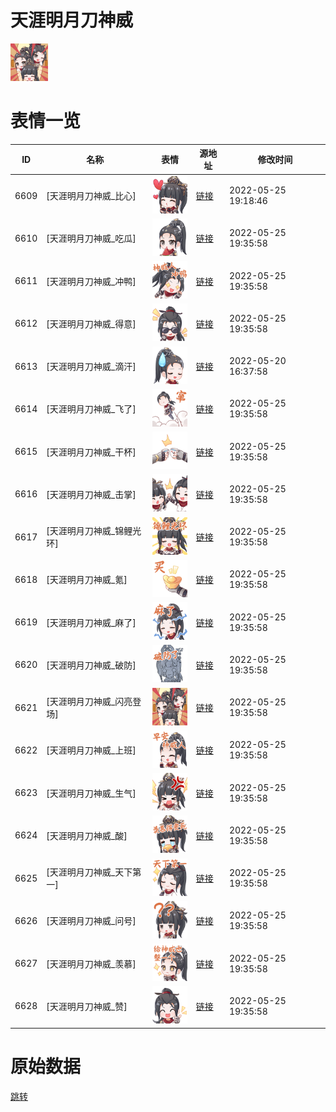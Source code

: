 # 天涯明月刀神威

<img src="./cover.png" height="60" alt="cover" />

# 表情一览

|ID|名称|表情|源地址|修改时间|
|----|----|----|----|----|
|6609|[天涯明月刀神威_比心]|<img src="./pic/006609_%5B天涯明月刀神威_比心%5D.png" height="60" alt="比心"/>|[链接](http://i0.hdslb.com/bfs/emote/ab85d1a745f111fdf0ddde87e1c587a1eff346d1.png)|2022-05-25 19:18:46|
|6610|[天涯明月刀神威_吃瓜]|<img src="./pic/006610_%5B天涯明月刀神威_吃瓜%5D.png" height="60" alt="吃瓜"/>|[链接](http://i0.hdslb.com/bfs/emote/e77d0d3932dcf34e1594b7cdde8c200bea64a27a.png)|2022-05-25 19:35:58|
|6611|[天涯明月刀神威_冲鸭]|<img src="./pic/006611_%5B天涯明月刀神威_冲鸭%5D.png" height="60" alt="冲鸭"/>|[链接](http://i0.hdslb.com/bfs/emote/520c6f7c39d85dae5ffb62de27fbe11a2b8e7f45.png)|2022-05-25 19:35:58|
|6612|[天涯明月刀神威_得意]|<img src="./pic/006612_%5B天涯明月刀神威_得意%5D.png" height="60" alt="得意"/>|[链接](http://i0.hdslb.com/bfs/emote/20fd2c520c1bcdb74cd9ca8696149a6b5beaf12a.png)|2022-05-25 19:35:58|
|6613|[天涯明月刀神威_滴汗]|<img src="./pic/006613_%5B天涯明月刀神威_滴汗%5D.png" height="60" alt="滴汗"/>|[链接](http://i0.hdslb.com/bfs/emote/968bc5dc9a15b9f0f3e8c3f46e17306cefea7fe8.png)|2022-05-20 16:37:58|
|6614|[天涯明月刀神威_飞了]|<img src="./pic/006614_%5B天涯明月刀神威_飞了%5D.png" height="60" alt="飞了"/>|[链接](http://i0.hdslb.com/bfs/emote/b862dfa357ed90b0469b71802907353933800d01.png)|2022-05-25 19:35:58|
|6615|[天涯明月刀神威_干杯]|<img src="./pic/006615_%5B天涯明月刀神威_干杯%5D.png" height="60" alt="干杯"/>|[链接](http://i0.hdslb.com/bfs/emote/d4b85eb899f351670f69c8faadcb1d77c0ef9ff1.png)|2022-05-25 19:35:58|
|6616|[天涯明月刀神威_击掌]|<img src="./pic/006616_%5B天涯明月刀神威_击掌%5D.png" height="60" alt="击掌"/>|[链接](http://i0.hdslb.com/bfs/emote/1fb9cf09ab76b9ceb375627e69e5f90e35cf0c5b.png)|2022-05-25 19:35:58|
|6617|[天涯明月刀神威_锦鲤光环]|<img src="./pic/006617_%5B天涯明月刀神威_锦鲤光环%5D.png" height="60" alt="锦鲤光环"/>|[链接](http://i0.hdslb.com/bfs/emote/158b5d3a820b7ec155fd0e8bef426c30269704c4.png)|2022-05-25 19:35:58|
|6618|[天涯明月刀神威_氪]|<img src="./pic/006618_%5B天涯明月刀神威_氪%5D.png" height="60" alt="氪"/>|[链接](http://i0.hdslb.com/bfs/emote/5a45574c6b7da3208b9fcb1c3c14966691dc6ea7.png)|2022-05-25 19:35:58|
|6619|[天涯明月刀神威_麻了]|<img src="./pic/006619_%5B天涯明月刀神威_麻了%5D.png" height="60" alt="麻了"/>|[链接](http://i0.hdslb.com/bfs/emote/a94679ba82fc4096fff2fd5a5530bedb4e264bf5.png)|2022-05-25 19:35:58|
|6620|[天涯明月刀神威_破防]|<img src="./pic/006620_%5B天涯明月刀神威_破防%5D.png" height="60" alt="破防"/>|[链接](http://i0.hdslb.com/bfs/emote/274bea7a82c71f85395819bac722e596c635263e.png)|2022-05-25 19:35:58|
|6621|[天涯明月刀神威_闪亮登场]|<img src="./pic/006621_%5B天涯明月刀神威_闪亮登场%5D.png" height="60" alt="闪亮登场"/>|[链接](http://i0.hdslb.com/bfs/emote/e1eed82eab86c5ccf43be4becc834bd39e0ee71c.png)|2022-05-25 19:35:58|
|6622|[天涯明月刀神威_上班]|<img src="./pic/006622_%5B天涯明月刀神威_上班%5D.png" height="60" alt="上班"/>|[链接](http://i0.hdslb.com/bfs/emote/a92bdd5d93b455be1b0799add929c38c420d5d6d.png)|2022-05-25 19:35:58|
|6623|[天涯明月刀神威_生气]|<img src="./pic/006623_%5B天涯明月刀神威_生气%5D.png" height="60" alt="生气"/>|[链接](http://i0.hdslb.com/bfs/emote/820b9be79cd43effd4d592e75955423e47f3e725.png)|2022-05-25 19:35:58|
|6624|[天涯明月刀神威_酸]|<img src="./pic/006624_%5B天涯明月刀神威_酸%5D.png" height="60" alt="酸"/>|[链接](http://i0.hdslb.com/bfs/emote/8dcba1ff4ab4a8400e39bd104b8c69d39bc8b07d.png)|2022-05-25 19:35:58|
|6625|[天涯明月刀神威_天下第一]|<img src="./pic/006625_%5B天涯明月刀神威_天下第一%5D.png" height="60" alt="天下第一"/>|[链接](http://i0.hdslb.com/bfs/emote/a1d7d3d717950d4ec7102d5921ba3c29bfdc72ad.png)|2022-05-25 19:35:58|
|6626|[天涯明月刀神威_问号]|<img src="./pic/006626_%5B天涯明月刀神威_问号%5D.png" height="60" alt="问号"/>|[链接](http://i0.hdslb.com/bfs/emote/1f093c3aab75e882e4f1fc36a3d598942b60d6ff.png)|2022-05-25 19:35:58|
|6627|[天涯明月刀神威_羡慕]|<img src="./pic/006627_%5B天涯明月刀神威_羡慕%5D.png" height="60" alt="羡慕"/>|[链接](http://i0.hdslb.com/bfs/emote/771352575429a9bb110310f66fcfab5f4557c9b7.png)|2022-05-25 19:35:58|
|6628|[天涯明月刀神威_赞]|<img src="./pic/006628_%5B天涯明月刀神威_赞%5D.png" height="60" alt="赞"/>|[链接](http://i0.hdslb.com/bfs/emote/410eba1abb9d2f6af89bbf69bf46964eb725911c.png)|2022-05-25 19:35:58|

# 原始数据

[跳转](./raw.json)

